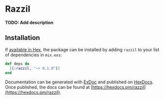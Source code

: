 # Razzil

**TODO: Add description**

## Installation

If [available in Hex](https://hex.pm/docs/publish), the package can be installed
by adding `razzil` to your list of dependencies in `mix.exs`:

```elixir
def deps do
  [{:razzil, "~> 0.1.0"}]
end
```

Documentation can be generated with [ExDoc](https://github.com/elixir-lang/ex_doc)
and published on [HexDocs](https://hexdocs.pm). Once published, the docs can
be found at [https://hexdocs.pm/razzil](https://hexdocs.pm/razzil).

